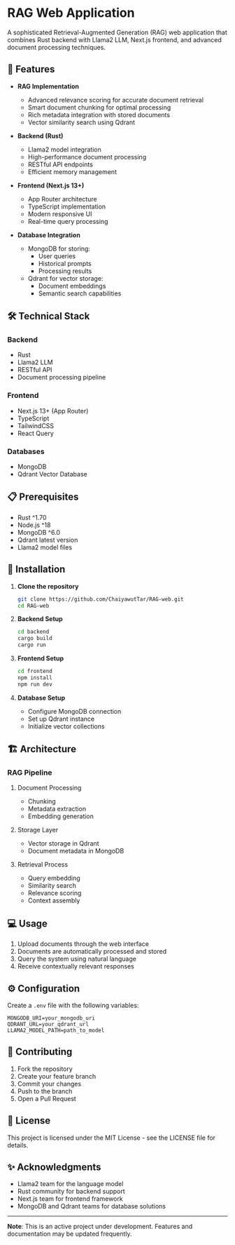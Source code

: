 # RAG Web Application

A sophisticated Retrieval-Augmented Generation (RAG) web application that combines Rust backend with Llama2 LLM, Next.js frontend, and advanced document processing techniques.

## 🚀 Features

- **RAG Implementation**
  - Advanced relevance scoring for accurate document retrieval
  - Smart document chunking for optimal processing
  - Rich metadata integration with stored documents
  - Vector similarity search using Qdrant

- **Backend (Rust)**
  - Llama2 model integration
  - High-performance document processing
  - RESTful API endpoints
  - Efficient memory management

- **Frontend (Next.js 13+)**
  - App Router architecture
  - TypeScript implementation
  - Modern responsive UI
  - Real-time query processing

- **Database Integration**
  - MongoDB for storing:
    - User queries
    - Historical prompts
    - Processing results
  - Qdrant for vector storage:
    - Document embeddings
    - Semantic search capabilities

## 🛠️ Technical Stack

### Backend
- Rust
- Llama2 LLM
- RESTful API
- Document processing pipeline

### Frontend
- Next.js 13+ (App Router)
- TypeScript
- TailwindCSS
- React Query

### Databases
- MongoDB
- Qdrant Vector Database

## 📋 Prerequisites

- Rust ^1.70
- Node.js ^18
- MongoDB ^6.0
- Qdrant latest version
- Llama2 model files

## 🔧 Installation

1. **Clone the repository**
   ```bash
   git clone https://github.com/ChaiyawutTar/RAG-web.git
   cd RAG-web
   ```

2. **Backend Setup**
   ```bash
   cd backend
   cargo build
   cargo run
   ```

3. **Frontend Setup**
   ```bash
   cd frontend
   npm install
   npm run dev
   ```

4. **Database Setup**
   - Configure MongoDB connection
   - Set up Qdrant instance
   - Initialize vector collections

## 🏗️ Architecture

### RAG Pipeline
1. Document Processing
   - Chunking
   - Metadata extraction
   - Embedding generation

2. Storage Layer
   - Vector storage in Qdrant
   - Document metadata in MongoDB

3. Retrieval Process
   - Query embedding
   - Similarity search
   - Relevance scoring
   - Context assembly

## 💻 Usage

1. Upload documents through the web interface
2. Documents are automatically processed and stored
3. Query the system using natural language
4. Receive contextually relevant responses

## ⚙️ Configuration

Create a `.env` file with the following variables:

```env
MONGODB_URI=your_mongodb_uri
QDRANT_URL=your_qdrant_url
LLAMA2_MODEL_PATH=path_to_model
```

## 🤝 Contributing

1. Fork the repository
2. Create your feature branch
3. Commit your changes
4. Push to the branch
5. Open a Pull Request

## 📝 License

This project is licensed under the MIT License - see the LICENSE file for details.

## ✨ Acknowledgments

- Llama2 team for the language model
- Rust community for backend support
- Next.js team for frontend framework
- MongoDB and Qdrant teams for database solutions

---
**Note**: This is an active project under development. Features and documentation may be updated frequently.
